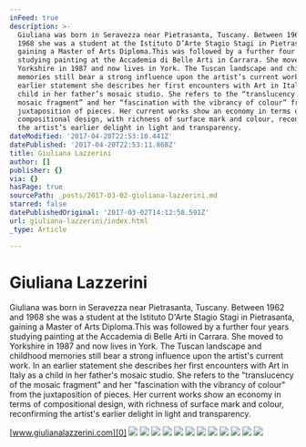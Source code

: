 ```yaml
---
inFeed: true
description: >-
  Giuliana was born in Seravezza near Pietrasanta, Tuscany. Between 1962 and
  1968 she was a student at the Istituto D’Arte Stagio Stagi in Pietrasanta,
  gaining a Master of Arts Diploma.This was followed by a further four years
  studying painting at the Accademia di Belle Arti in Carrara. She moved to
  Yorkshire in 1987 and now lives in York. The Tuscan landscape and childhood
  memories still bear a strong influence upon the artist’s current work. In an
  earlier statement she describes her first encounters with Art in Italy as a
  child in her father’s mosaic studio. She refers to the “translucency of the
  mosaic fragment” and her “fascination with the vibrancy of colour” from the
  juxtaposition of pieces. Her current works show an economy in terms of
  compositional design, with richness of surface mark and colour, reconfirming
  the artist’s earlier delight in light and transparency.
dateModified: '2017-04-20T22:53:10.441Z'
datePublished: '2017-04-20T22:53:11.868Z'
title: Giuliana Lazzerini
author: []
publisher: {}
via: {}
hasPage: true
sourcePath: _posts/2017-03-02-giuliana-lazzerini.md
starred: false
datePublishedOriginal: '2017-03-02T14:12:58.591Z'
url: giuliana-lazzerini/index.html
_type: Article

---
```

# Giuliana Lazzerini

Giuliana was born in Seravezza near Pietrasanta, Tuscany. Between 1962 and 1968 she was a student at the Istituto D'Arte Stagio Stagi in Pietrasanta, gaining a Master of Arts Diploma.This was followed by a further four years studying painting at the Accademia di Belle Arti in Carrara. She moved to Yorkshire in 1987 and now lives in York. The Tuscan landscape and childhood memories still bear a strong influence upon the artist's current work. In an earlier statement she describes her first encounters with Art in Italy as a child in her father's mosaic studio. She refers to the "translucency of the mosaic fragment" and her "fascination with the vibrancy of colour" from the juxtaposition of pieces. Her current works show an economy in terms of compositional design, with richness of surface mark and colour, reconfirming the artist's earlier delight in light and transparency.

[www.giulianalazzerini.com][0]
![](https://the-grid-user-content.s3-us-west-2.amazonaws.com/9ebc3b3a-af5a-46b6-a2de-8d9c35d8c477.jpg)
![](https://the-grid-user-content.s3-us-west-2.amazonaws.com/45134e66-0a1b-484b-97ae-d47bd69b155b.jpg)
![](https://the-grid-user-content.s3-us-west-2.amazonaws.com/543472f2-c81f-4677-a899-8393a5deee74.jpg)
![](https://the-grid-user-content.s3-us-west-2.amazonaws.com/a07cbaf4-b78e-4a6d-aba0-744f893e8684.jpg)
![](https://the-grid-user-content.s3-us-west-2.amazonaws.com/2b5e1347-820a-4384-97b5-a09d51281362.jpg)
![](https://the-grid-user-content.s3-us-west-2.amazonaws.com/5b0beb06-dd1d-4093-b841-575fc427e424.jpg)
![](https://the-grid-user-content.s3-us-west-2.amazonaws.com/2ec1f6b2-9e57-498a-9d23-9a448250a9de.jpg)
![](https://imgflo.herokuapp.com/graph/2b2431f8e7ba7b0/7c974150fce304afd5492549cb014b66/croprotate.jpg?cropheight=779&cropwidth=505&degrees=0&input=https%3A%2F%2Fthe-grid-user-content.s3-us-west-2.amazonaws.com%2F785de4ea-55d3-4b95-b92a-7ad492fdb8b8.jpg&x=24&y=0)
![](https://the-grid-user-content.s3-us-west-2.amazonaws.com/75c74999-f7a3-4267-8347-bcb04afb39f7.jpg)
![](https://the-grid-user-content.s3-us-west-2.amazonaws.com/8e899e47-878a-4432-a19b-05b63d861683.jpg)
![](https://the-grid-user-content.s3-us-west-2.amazonaws.com/6a29ed24-f967-45b1-9766-fb4adf66c850.jpg)
![](https://the-grid-user-content.s3-us-west-2.amazonaws.com/71703b4b-e14b-4fea-b8d1-42a2a10d6d74.jpg)

[0]: http://www.giulianalazzerini.com/